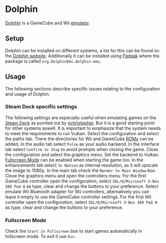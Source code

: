 # Dolphin

[Dolphin](https://dolphin-emu.org/) is a GameCube and Wii
[emulator](./emulators.md).

## Setup

Dolphin can be installed on different systems, a list for this can be found on
the [Dolphin website](https://dolphin-emu.org/download/).
Additionally it can be installed using [Flatpak](../linux/flatpak.md) where the
package is called `org.DolphinEmu.dolphin-emu`.

## Usage

The following sections describe specific issues relating to the configuration
and usage of Dolphin.

### Steam Deck specific settings

The following settings are especially useful when emulating games on the
[Steam Deck](./steam_deck.md) as pointed out by
[nchristopher](https://github.com/nchristopher/steamdeck-emulation/blob/main/emulators/dolphin.md).
But it is a good starting point for other systems aswell.
It is important to emphasize that the system needs to meet the requirements to
run Vulkan.
Select the configuration and select the paths tab.
There the directories for Wii and GameCube [ROMs](./emulators.md) can be added.
In the audio tab select `Pulse` as your audio backend.
In the interface tab select `Confirm to Stop` to avoid prompts when closing the
game.
Close the configuration and select the graphics menu.
Set the backend to Vulkan.
[Fullscreen Mode](#fullscreen-mode) can be enabled when starting the game too.
In the enhancements tab select `3x Native` as internal resolution, as it will
upscale the image to 1080p.
In the main tab check the `Render to Main Window` box.
Close the graphics menu and open the controllers menu.
For the first GameCube controller open the configuration, select
`SDL/0/Microsoft X-Box 360 Pad 0` as type, clear and change the buttons to your
preference.
Select emulate Wii Bluetooth adapter for Wii controllers, alternatively you can
leave it empty to use the GameCube controller settings.
For the first Wii controller open the configuration, select
`SDL/0/Microsoft X-Box 360 Pad 0` as type, clear and change the buttons to your
preference.

### Fullscreen Mode

Check the `Start in Fullscreen` box to start games automatically in fullscreen
mode.
To exit it use `Esc`.
